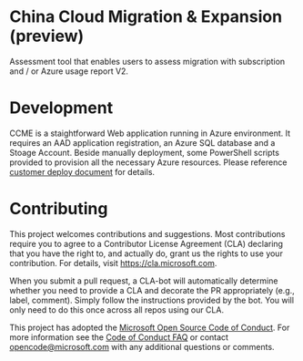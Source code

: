 # China Cloud Migration & Expansion (preview)

Assessment tool that enables users to assess migration with subscription and / or Azure usage report V2.

# Development

CCME is a staightforward Web application running in Azure environment. It requires an AAD application registration, an Azure SQL database and a Stoage Account. Beside manually deployment, some PowerShell scripts provided to provision all the necessary Azure resources. Please reference [customer deploy document](deploy/CustomDeploy/docs/README.md) for details.

# Contributing

This project welcomes contributions and suggestions.  Most contributions require you to agree to a
Contributor License Agreement (CLA) declaring that you have the right to, and actually do, grant us
the rights to use your contribution. For details, visit https://cla.microsoft.com.

When you submit a pull request, a CLA-bot will automatically determine whether you need to provide
a CLA and decorate the PR appropriately (e.g., label, comment). Simply follow the instructions
provided by the bot. You will only need to do this once across all repos using our CLA.

This project has adopted the [Microsoft Open Source Code of Conduct](https://opensource.microsoft.com/codeofconduct/).
For more information see the [Code of Conduct FAQ](https://opensource.microsoft.com/codeofconduct/faq/) or
contact [opencode@microsoft.com](mailto:opencode@microsoft.com) with any additional questions or comments.
